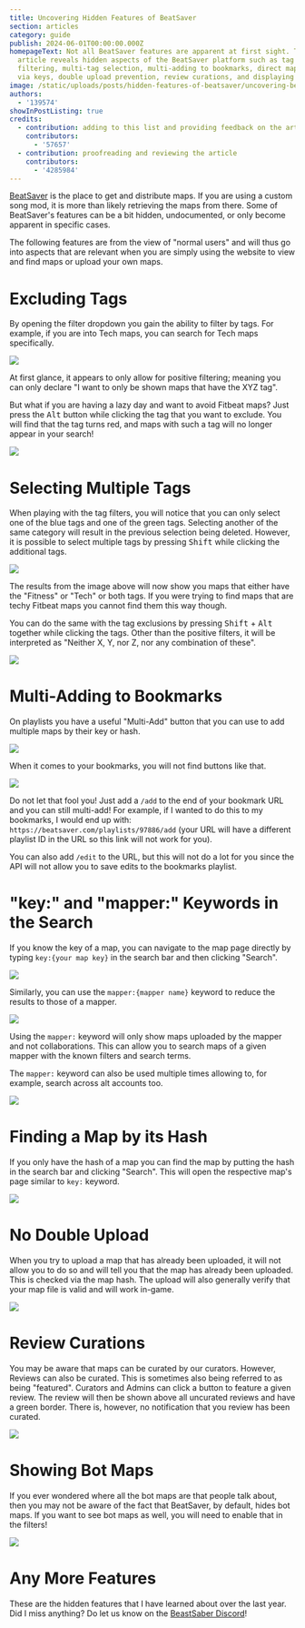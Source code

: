 ```yaml
---
title: Uncovering Hidden Features of BeatSaver
section: articles
category: guide
publish: 2024-06-01T00:00:00.000Z
homepageText: Not all BeatSaver features are apparent at first sight. This
  article reveals hidden aspects of the BeatSaver platform such as tag
  filtering, multi-tag selection, multi-adding to bookmarks, direct map search
  via keys, double upload prevention, review curations, and displaying bot maps.
image: /static/uploads/posts/hidden-features-of-beatsaver/uncovering-beatsaber-features-cover.png
authors:
  - '139574'
showInPostListing: true
credits:
  - contribution: adding to this list and providing feedback on the article
    contributors:
      - '57657'
  - contribution: proofreading and reviewing the article
    contributors:
      - '4285984'
---
```


[BeatSaver](https://beatsaver.com) is the place to get and distribute maps. If you are using a custom song mod, it is more than likely retrieving the maps from there. Some of BeatSaver's features can be a bit hidden, undocumented, or only become apparent in specific cases.

The following features are from the view of "normal users" and will thus go into aspects that are relevant when you are simply using the website to view and find maps or upload your own maps.

# Excluding Tags

By opening the filter dropdown you gain the ability to filter by tags. For example, if you are into Tech maps, you can search for Tech maps specifically.

![](/uploads/posts/hidden-features-of-beatsaver/uncovering-beatsaber-features-1.png)

At first glance, it appears to only allow for positive filtering; meaning you can only declare "I want to only be shown maps that have the XYZ tag".

But what if you are having a lazy day and want to avoid Fitbeat maps? Just press the <kbd>Alt</kbd> button while clicking the tag that you want to exclude. You will find that the tag turns red, and maps with such a tag will no longer appear in your search!

![](/uploads/posts/hidden-features-of-beatsaver/uncovering-beatsaber-features-2.png)

# Selecting Multiple Tags

When playing with the tag filters, you will notice that you can only select one of the blue tags and one of the green tags. Selecting another of the same category will result in the previous selection being deleted. However, it is possible to select multiple tags by pressing <kbd>Shift</kbd> while clicking the additional tags.

![](/uploads/posts/hidden-features-of-beatsaver/uncovering-beatsaber-features-3.png)

The results from the image above will now show you maps that either have the "Fitness" or "Tech" or both tags. If you were trying to find maps that are techy Fitbeat maps you cannot find them this way though.

You can do the same with the tag exclusions by pressing <kbd>Shift</kbd> + <kbd>Alt</kbd> together while clicking the tags. Other than the positive filters, it will be interpreted as "Neither X, Y, nor Z, nor any combination of these".

![](/uploads/posts/hidden-features-of-beatsaver/uncovering-beatsaber-features-4.png)

# Multi-Adding to Bookmarks

On playlists you have a useful "Multi-Add" button that you can use to add multiple maps by their key or hash.

![](/uploads/posts/hidden-features-of-beatsaver/uncovering-beatsaber-features-5.png)

When it comes to your bookmarks, you will not find buttons like that.

![](/uploads/posts/hidden-features-of-beatsaver/uncovering-beatsaber-features-6.png)

Do not let that fool you! Just add a `/add` to the end of your bookmark URL and you can still multi-add! For example, if I wanted to do this to my bookmarks, I would end up with: `https://beatsaver.com/playlists/97886/add` (your URL will have a different playlist ID in the URL so this link will not work for you).

You can also add `/edit` to the URL, but this will not do a lot for you since the API will not allow you to save edits to the bookmarks playlist.

# "key:" and "mapper:" Keywords in the Search

If you know the key of a map, you can navigate to the map page directly by typing `key:{your map key}` in the search bar and then clicking "Search".

![](/uploads/posts/hidden-features-of-beatsaver/uncovering-beatsaber-features-7.png)

Similarly, you can use the `mapper:{mapper name}` keyword to reduce the results to those of a mapper.

![](/uploads/posts/hidden-features-of-beatsaver/uncovering-beatsaber-features-11.png)

Using the `mapper:` keyword will only show maps uploaded by the mapper and not collaborations. This can allow you to search maps of a given mapper with the known filters and search terms.

The `mapper:` keyword can also be used multiple times allowing to, for example, search across alt accounts too.

![](/uploads/posts/hidden-features-of-beatsaver/uncovering-beatsaber-features-12.png)

# Finding a Map by its Hash

If you only have the hash of a map you can find the map by putting the hash in the search bar and clicking "Search". This will open the respective map's page similar to `key:` keyword.

![](/uploads/posts/hidden-features-of-beatsaver/uncovering-beatsaber-features-13.png)

# No Double Upload

When you try to upload a map that has already been uploaded, it will not allow you to do so and will tell you that the map has already been uploaded. This is checked via the map hash. The upload will also generally verify that your map file is valid and will work in-game.

![](/uploads/posts/hidden-features-of-beatsaver/uncovering-beatsaber-features-8.png)

# Review Curations

You may be aware that maps can be curated by our curators. However, Reviews can also be curated. This is sometimes also being referred to as being "featured". Curators and Admins can click a button to feature a given review. The review will then be shown above all uncurated reviews and have a green border. There is, however, no notification that you review has been curated.

![](/uploads/posts/hidden-features-of-beatsaver/uncovering-beatsaber-features-9.png)

# Showing Bot Maps

If you ever wondered where all the bot maps are that people talk about, then you may not be aware of the fact that BeatSaver, by default, hides bot maps. If you want to see bot maps as well, you will need to enable that in the filters!

![](/uploads/posts/hidden-features-of-beatsaver/uncovering-beatsaber-features-10.png)

# Any More Features

These are the hidden features that I have learned about over the last year. Did I miss anything? Do let us know on the [BeastSaber Discord](https://discord.gg/5VaEjFeuny)!
